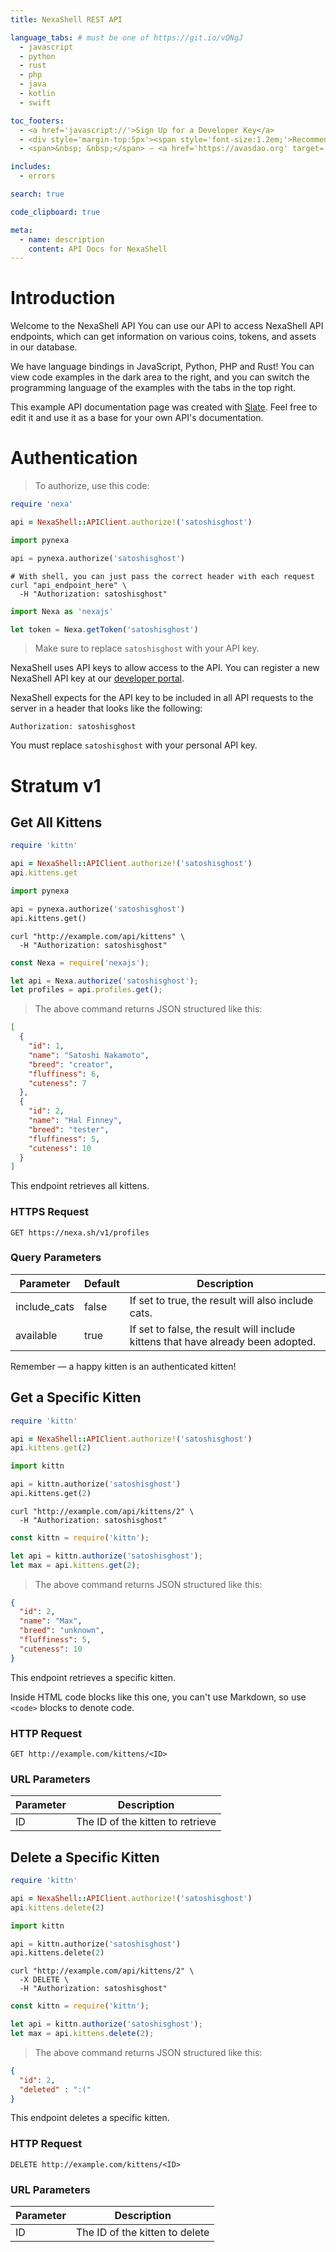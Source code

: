 ```yaml
---
title: NexaShell REST API

language_tabs: # must be one of https://git.io/vQNgJ
  - javascript
  - python
  - rust
  - php
  - java
  - kotlin
  - swift

toc_footers:
  - <a href='javascript://'>Sign Up for a Developer Key</a>
  - <div style='margin-top:5px'><span style='font-size:1.2em;'>Recommended Links</span></div>
  - <span>&nbsp; &nbsp;</span> — <a href='https://avasdao.org' target='_blank'>avasdao.org</a>

includes:
  - errors

search: true

code_clipboard: true

meta:
  - name: description
    content: API Docs for NexaShell
---
```


# Introduction

Welcome to the NexaShell API You can use our API to access NexaShell API endpoints, which can get information on various coins, tokens, and assets in our database.

We have language bindings in JavaScript, Python, PHP and Rust! You can view code examples in the dark area to the right, and you can switch the programming language of the examples with the tabs in the top right.

This example API documentation page was created with [Slate](https://github.com/slatedocs/slate). Feel free to edit it and use it as a base for your own API's documentation.

# Authentication

> To authorize, use this code:

```ruby
require 'nexa'

api = NexaShell::APIClient.authorize!('satoshisghost')
```

```python
import pynexa

api = pynexa.authorize('satoshisghost')
```

```shell
# With shell, you can just pass the correct header with each request
curl "api_endpoint_here" \
  -H "Authorization: satoshisghost"
```

```javascript
import Nexa as 'nexajs'

let token = Nexa.getToken('satoshisghost')
```

> Make sure to replace `satoshisghost` with your API key.

NexaShell uses API keys to allow access to the API. You can register a new NexaShell API key at our [developer portal](https://nexa.sh/pro).

NexaShell expects for the API key to be included in all API requests to the server in a header that looks like the following:

`Authorization: satoshisghost`

<aside class="notice">
You must replace <code>satoshisghost</code> with your personal API key.
</aside>

# Stratum v1

## Get All Kittens

```ruby
require 'kittn'

api = NexaShell::APIClient.authorize!('satoshisghost')
api.kittens.get
```

```python
import pynexa

api = pynexa.authorize('satoshisghost')
api.kittens.get()
```

```shell
curl "http://example.com/api/kittens" \
  -H "Authorization: satoshisghost"
```

```javascript
const Nexa = require('nexajs');

let api = Nexa.authorize('satoshisghost');
let profiles = api.profiles.get();
```

> The above command returns JSON structured like this:

```json
[
  {
    "id": 1,
    "name": "Satoshi Nakamoto",
    "breed": "creator",
    "fluffiness": 6,
    "cuteness": 7
  },
  {
    "id": 2,
    "name": "Hal Finney",
    "breed": "tester",
    "fluffiness": 5,
    "cuteness": 10
  }
]
```

This endpoint retrieves all kittens.

### HTTPS Request

`GET https://nexa.sh/v1/profiles`

### Query Parameters

Parameter | Default | Description
--------- | ------- | -----------
include_cats | false | If set to true, the result will also include cats.
available | true | If set to false, the result will include kittens that have already been adopted.

<aside class="success">
Remember — a happy kitten is an authenticated kitten!
</aside>

## Get a Specific Kitten

```ruby
require 'kittn'

api = NexaShell::APIClient.authorize!('satoshisghost')
api.kittens.get(2)
```

```python
import kittn

api = kittn.authorize('satoshisghost')
api.kittens.get(2)
```

```shell
curl "http://example.com/api/kittens/2" \
  -H "Authorization: satoshisghost"
```

```javascript
const kittn = require('kittn');

let api = kittn.authorize('satoshisghost');
let max = api.kittens.get(2);
```

> The above command returns JSON structured like this:

```json
{
  "id": 2,
  "name": "Max",
  "breed": "unknown",
  "fluffiness": 5,
  "cuteness": 10
}
```

This endpoint retrieves a specific kitten.

<aside class="warning">Inside HTML code blocks like this one, you can't use Markdown, so use <code>&lt;code&gt;</code> blocks to denote code.</aside>

### HTTP Request

`GET http://example.com/kittens/<ID>`

### URL Parameters

Parameter | Description
--------- | -----------
ID | The ID of the kitten to retrieve

## Delete a Specific Kitten

```ruby
require 'kittn'

api = NexaShell::APIClient.authorize!('satoshisghost')
api.kittens.delete(2)
```

```python
import kittn

api = kittn.authorize('satoshisghost')
api.kittens.delete(2)
```

```shell
curl "http://example.com/api/kittens/2" \
  -X DELETE \
  -H "Authorization: satoshisghost"
```

```javascript
const kittn = require('kittn');

let api = kittn.authorize('satoshisghost');
let max = api.kittens.delete(2);
```

> The above command returns JSON structured like this:

```json
{
  "id": 2,
  "deleted" : ":("
}
```

This endpoint deletes a specific kitten.

### HTTP Request

`DELETE http://example.com/kittens/<ID>`

### URL Parameters

Parameter | Description
--------- | -----------
ID | The ID of the kitten to delete
